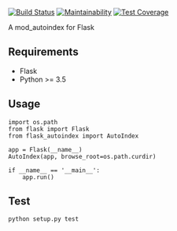 [![Build Status](https://travis-ci.org/general03/flask-autoindex.svg?branch=master)](https://travis-ci.org/general03/flask-autoindex)
[![Maintainability](https://api.codeclimate.com/v1/badges/869c538c7fe4f09a5e72/maintainability)](https://codeclimate.com/github/general03/flask-autoindex/maintainability)
[![Test Coverage](https://api.codeclimate.com/v1/badges/869c538c7fe4f09a5e72/test_coverage)](https://codeclimate.com/github/general03/flask-autoindex/test_coverage)

A mod_autoindex for Flask

## Requirements

* Flask
* Python >= 3.5

## Usage

```
import os.path
from flask import Flask
from flask_autoindex import AutoIndex

app = Flask(__name__)
AutoIndex(app, browse_root=os.path.curdir)

if __name__ == '__main__':
    app.run()
```

## Test

`python setup.py test`